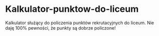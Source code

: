 # Kalkulator-punktow-do-liceum
Kalkulator służący do policzenia punktów rekrutacyjnych do liceum. Nie daję 100% pewności, że punkty są dobrze policzone!
